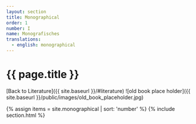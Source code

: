 ```yaml
---
layout: section
title: Monographical
order: 1
number: I
name: Monografisches
translations:
  - english: monographical
---
```


# {{ page.title }}
[Back to Literature]({{ site.baseurl }}/#literature)
![old book place holder]({{ site.baseurl }}/public/images/old_book_placeholder.jpg)

{% assign items = site.monographical | sort: 'number' %}
{% include section.html %}



